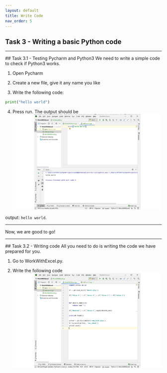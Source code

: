 ```yaml
---
layout: default
title: Write Code
nav_order: 5
---
```


## Task 3 - Writing a basic Python code

<hr>
## Task 3.1 - Testing Pycharm and Python3
We need to write a simple code to check if Python3 works.

1) Open Pycharm

2) Create a new file, give it any name you like

3) Write the following code:   
```python
print("hello world")
```
4) Press run. The output should be <br/>
![testing](https://github.com/Phil-CST-BCIT/Phil-Antony-docs/blob/gh-pages/assets/images/testhelloworld.png?raw=true "testing")


output: `hello world`.

<hr>

Now, we are good to go!
<hr>
## Task 3.2 - Writing code  
All you need to do is writing the code we have prepared for you.

1) Go to WorkWithExcel.py.  

2) Write the following code
![writing](https://github.com/Phil-CST-BCIT/Phil-Antony-docs/blob/gh-pages/assets/images/write-python-code.png?raw=true "writing")

